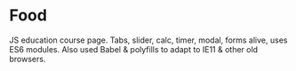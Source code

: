 # Food

JS education course page. Tabs, slider, calc, timer, modal, forms alive, uses ES6 modules. Also used Babel & polyfills to adapt to IE11 & other old browsers.